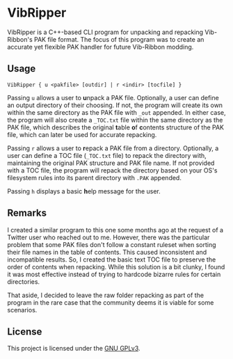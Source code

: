 # VibRipper
VibRipper is a C++-based CLI program for unpacking and repacking Vib-Ribbon's PAK file format.
The focus of this program was to create an accurate yet flexible PAK handler for future Vib-Ribbon modding.

## Usage
``VibRipper { u <pakfile> [outdir] | r <indir> [tocfile] }``

Passing `u` allows a user to **u**npack a PAK file. Optionally, a user can define an output directory of their choosing. If not, the program will create its own within the same directory as the PAK file with ``_out`` appended. In either case, the program will also create a ``_TOC.txt`` file within the same directory as the PAK file, which describes the original **t**able **o**f **c**ontents structure of the PAK file, which can later be used for accurate repacking.

Passing `r` allows a user to **r**epack a PAK file from a directory. Optionally, a user can define a TOC file (``_TOC.txt`` file) to repack the directory with, maintaining the original PAK structure and PAK file name. If not provided with a TOC file, the program will repack the directory based on your OS's filesystem rules into its parent directory with ``.PAK`` appended.

Passing `h` displays a basic **h**elp message for the user.

## Remarks
I created a similar program to this one some months ago at the request of a Twitter user who reached out to me. However, there was the particular problem that some PAK files don't follow a constant ruleset when sorting their file names in the table of contents. This caused inconsistent and incompatible results. So, I created the basic text TOC file to preserve the order of contents when repacking. While this solution is a bit clunky, I found it was most effective instead of trying to hardcode bizarre rules for certain directories.

That aside, I decided to leave the raw folder repacking as part of the program in the rare case that the community deems it is viable for some scenarios.

## License
This project is licensed under the [GNU GPLv3](LICENSE).
